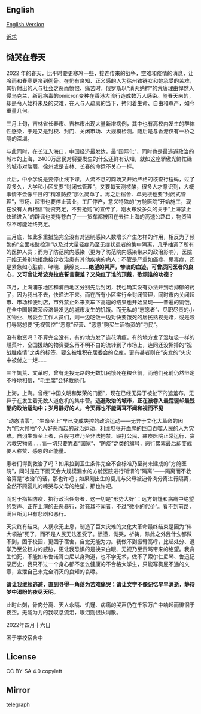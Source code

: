 ## English

[English Version](en.md)

[诉求](诉求.md)

## 恸哭在春天

2022 年的春天，比平时要更寒冷一些，接连传来的战争，空难和疫情的消息，让冷雨和春寒更冷到彻骨。在仍有良知、正义感的人为徐州铁链女和她承受的苦难，其折射出的人与社会之恶而愤恨、痛苦时，俄罗斯以“消灭纳粹”的荒唐理由悍然入侵乌克兰，新冠病毒的omicron变种在香港大流行造成数万人感染。随春天来的，却是令人始料未及的灾难，在人与人疏离的当下，拷问着生命、自由和尊严，如今重量几何。

三月上旬，吉林省长春市、吉林市出现大量新增病例，其中也有高校内发生的群体性感染，于是又是封校、封门、关闭市场、大规模检测。随后是与香港仅有一桥之隔的深圳。

与此同时，在长江入海口，中国经济最发达，最“国际化”，同时也是最逃避政治的城市的上海，2400万居民对将要发生的什么还鲜有认知，就如这座骄傲光鲜忙碌的城市对瑞丽、徐州或是吉林、长春的命运不关心一样。

此后，中小学说是要停止线下课，人流不息的商场又开始严格的核查行程码，过了没多久，大学和小区又要“封闭式管理”，又要每天测核酸，很多人才意识到，大概事情不会像平日的“精准防控”那么简单了。再之后宿舍、单元楼也要“封闭式管理”，市场、超市也要停止营业，工厂停产，意义特殊的“方舱医院”开始施工，现在没有人再相信“物资充足，不要抢购”的宣传了，刚发布没多久的关于“上海禁止快递进入”的辟谣也变得苍白了——货车都被困在去往上海的高速公路口，物资当然不可能始终充足。

三月底，如此多重措施完全没有对遏制感染人数增长产生怎样的作用，相反为了频繁的“全面核酸检测”以及对大量轻症乃至无症状患者的集中隔离，几乎抽调了所有的医护人员；而为了防范院内感染（更为了防范院内感染带来的政治影响），医院开始无差别地拒绝接诊收治患有其他疾病的病人：不管是严重如癌症、尿毒症，还是紧急如心脏病、哮喘、胰腺炎……**绝望的哭声，惨淡的血迹，可曾质问医者的良心，又可曾让希波克拉底誓言蒙羞？又染红了谁的顶戴，歌颂谁的功德？**

四月，上海浦东地区和浦西地区分别先后封闭，我也确实没有办法开到治抑郁的药了，因为我出不去，快递进不来。而在所有小区实行全封闭管理，同时市内关闭超市、市场和便利店，市外禁止外来货车下高速的结果也开始显现——普遍的饥饿，在全中国最繁荣经济最发达的城市发生的饥饿。而无私的“志愿者”、尽职尽责的小区物业、居委会工作人员们，则一边吃饭一边对快要饿死的居民熟视无睹，或是殴打辱骂想要“无视管控”“恶意”经营、“恶意”购买生活物资的“刁民”。

没有物资吗？不算完全没有，有的地方发了连花清瘟，有的地方发了湿垃圾一样的烂菜叶，全国援助的物资要么再不明不白的流转到了市场上，连同还没撕掉的“祝战胜疫情”之类的标签，要么被堆积在居委会的仓库，更有甚者则在“突发的”火灾中被付之一炬……

三年饥荒、文革时，曾有走投无路的无数饥民饿死在粮仓前，而他们死前仍然坚定不移地相信，“毛主席”会拯救他们。

上海，上海。曾经“中国文明和繁荣的门面”，现在已经无异于被扯下的遮羞布，无异于在发生着无数人道危机的集中营。**逃避政治的城市，正在被卷入最荒诞却最残酷的政治运动中；岁月静好的人，今天再也不能两耳不闻和视而不见** 

“动态清零”，“生命至上”早已变成失控的政治运动——无异于文化大革命的因为“伟大领袖”个人好恶而起的政治运动，利维坦张开血腥的巨口吞噬人民的人为灾难。自诩生命至上者，百般刁难乃至非法拘禁、殴打公民，瘫痪医院正常运行，贪污救灾物资……而一切只要靠着“国家”、“防疫”之类的旗号，恶行累累最后却变成要人称赞、感恩的正能量。

患者们得到救治了吗？如果拉到卫生条件完全不合标准乃至尚未建成的“方舱医院”，同时是在下雨天会大规模漏水的方舱医院进行所谓的“隔离”——隔离而不救治算是“收治”的话，那也许吧；如果刚出生的婴儿与父母被迫骨肉分离进行隔离，全然不顾婴儿的啼哭与父母的绝望，那也许吧。

而对于指挥防疫，执行政治任务者，这一切是“形势大好”：远方饥馑和病痛中绝望的哭声、正在上演的丑恶暴行，对充耳不闻者，不过“微小的代价”。看不到前路，满目所见只有悲剧和恶行。

天灾终有结束，人祸永无止息，制造了巨大灾难的文化大革命最终结束是因为“伟大领袖”死了，而不是人民无法忍受了。愤懑，恸哭，祈祷，除此之外我什么都做不到，困于校园，更困于宿舍，自觉无能为力。我做不到振臂高呼，比起处分、退学乃至公权力的威胁，更让我恐惧的是换来白眼、无视乃至责骂带来的绝望。我贪生怕死，不能如布鲁诺哥白尼以身殉道，也不学无术，做不了索尔仁尼琴、鲁迅记录历史，我只不过一个身心都不怎么健康的不合格大学生，只能写狗屁不通的文章，宣泄自己未完全消灭的良知的哀嚎。

**请让我继续逃避，直到寻得一角落为苦难痛哭；请让文字不像记忆早早消逝，静待梦中渴盼的夜尽天明**。

此时此刻，骨肉分离、天人永隔、饥馑、病痛的哭声仍在千家万户中响起而徘徊于夜空。无能为力的我叹息流泪，眼泪则很快消散。

2022年四月十六日

困于学校宿舍中

## License
CC BY-SA 4.0
copyleft

## Mirror
[telegraph](https://telegra.ph/恸哭在春天-04-16)
